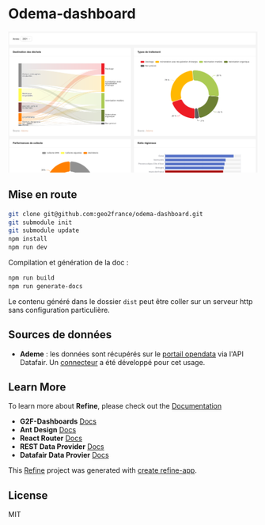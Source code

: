 # Odema-dashboard

![](screenshot1.png)

## Mise en route

```bash
git clone git@github.com:geo2france/odema-dashboard.git
git submodule init
git submodule update
npm install
npm run dev
```

Compilation et génération de la doc : 
```bash
npm run build
npm run generate-docs
```


Le contenu généré dans le dossier `dist` peut être coller sur un serveur http sans configuration particulière.


## Sources de données

- **Ademe** : les données sont récupérés sur le [portail opendata](https://data.ademe.fr/) via l'API Datafair. Un [connecteur](https://github.com/geo2france/refine-datafair) a été développé pour cet usage.



## Learn More

To learn more about **Refine**, please check out the [Documentation](https://refine.dev/docs)

- **G2F-Dashboards** [Docs](https://github.com/geo2france/g2f-dashboard)
- **Ant Design** [Docs](https://refine.dev/docs/ui-frameworks/antd/tutorial/)
- **React Router** [Docs](https://refine.dev/docs/core/providers/router-provider/)
- **REST Data Provider** [Docs](https://refine.dev/docs/core/providers/data-provider/#overview)
- **Datafair Data Provier** [Docs](https://github.com/geo2france/refine-datafair)

This [Refine](https://github.com/refinedev/refine) project was generated with [create refine-app](https://github.com/refinedev/refine/tree/master/packages/create-refine-app).


## License

MIT
